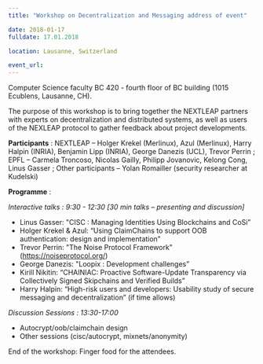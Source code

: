 ```yaml
---
title: "Workshop on Decentralization and Messaging address of event"

date: 2018-01-17
fulldate: 17.01.2018

location: Lausanne, Switzerland

event_url: 
---
```

Computer Science faculty BC 420 - fourth floor of BC building (1015 Ecublens, Lausanne, CH).

The purpose of this workshop is to bring together the NEXTLEAP partners with experts on decentralization and distributed systems, as well as users of the NEXLEAP protocol to gather feedback about project developments.

**Participants** :
	NEXTLEAP – Holger Krekel (Merlinux), Azul (Merlinux), Harry Halpin (INRIA), Benjamin Lipp (INRIA), George Danezis (UCL), Trevor Perrin ;
	EPFL – Carmela Troncoso, Nicolas Gailly, Philipp Jovanovic, Kelong Cong, Linus Gasser ;
	Other participants – Yolan Romailler (security researcher at Kudelski)

**Programme** :

*Interactive talks : 9:30 - 12:30 [30 min talks – presenting and discussion]*

- Linus Gasser: "CISC : Managing Identities Using Blockchains and CoSi”
- Holger Krekel & Azul: “Using ClaimChains to support OOB authentication: design and implementation”
- Trevor Perrin: "The Noise Protocol Framework" (https://noiseprotocol.org/)
- George Danezis: "Loopix : Development challenges”
- Kirill Nikitin: “CHAINIAC: Proactive Software-Update Transparency via Collectively Signed Skipchains and Verified Builds”
- Harry Halpin: “High-risk users and developers: Usability study of secure messaging and decentralization” (if time allows)
	
*Discussion Sessions : 13:30-17:00*

- Autocrypt/oob/claimchain design
- Other sessions (cisc/autocrypt, mixnets/anonymity)

End of the workshop: Finger food for the attendees.


